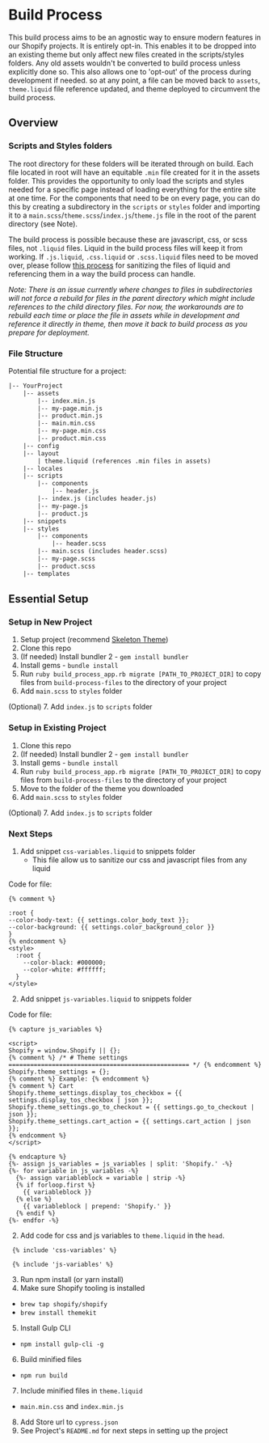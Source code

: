 # Build Process

This build process aims to be an agnostic way to ensure modern features in our
Shopify projects. It is entirely opt-in. This enables it to be dropped into an
existing theme but only affect new files created in the scripts/styles folders.
Any old assets wouldn't be converted to build process unless explicitly done so.
This also allows one to 'opt-out' of the process during development if needed.
so at any point, a file can be moved back to `assets`, `theme.liquid` file
reference updated, and theme deployed to circumvent the build process.

## Overview

### Scripts and Styles folders

The root directory for these folders will be iterated through on build. Each file
located in root will have an equitable `.min` file created for it in the assets
folder. This provides the opportunity to only load the scripts and styles
needed for a specific page instead of loading everything for the entire site at
one time. For the components that need to be on every page, you can do this by
creating a subdirectory in the `scripts` or `styles` folder and importing it to
a `main.scss`/`theme.scss`/`index.js`/`theme.js` file in the root of the parent
directory (see Note).

The build process is possible because these are javascript, css, or scss files, 
not `.liquid` files. Liquid in the build process files will keep it from
working. If `.js.liquid`, `.css.liquid` or `.scss.liquid` files need to be moved
over, please follow [this process](./setup-docs/liquid-settings-for-js-css.md) for sanitizing the files of liquid and
referencing them in a way the build process can handle.

_Note: There is an issue currently where changes to files in subdirectories will
not force a rebuild for files in the parent directory which might include
references to the child directory files. For now, the workarounds are to rebuild
each time or place the file in assets while in development and reference it
directly in theme, then move it back to build process as you prepare for
deployment._

### File Structure

Potential file structure for a project:

``` html
|-- YourProject
    |-- assets
        |-- index.min.js
        |-- my-page.min.js
        |-- product.min.js
        |-- main.min.css
        |-- my-page.min.css
        |-- product.min.css
    |-- config
    |-- layout
        | theme.liquid (references .min files in assets)
    |-- locales
    |-- scripts
        |-- components
            |-- header.js
        |-- index.js (includes header.js)
        |-- my-page.js
        |-- product.js
    |-- snippets
    |-- styles
        |-- components
            |-- header.scss
        |-- main.scss (includes header.scss)
        |-- my-page.scss
        |-- product.scss
    |-- templates

```

## Essential Setup

### Setup in New Project

1. Setup project (recommend [Skeleton Theme](https://github.com/Shopify/skeleton-theme/tree/master/src/styles))
2. Clone this repo
3. (If needed) Install bundler 2 - `gem install bundler` 
4. Install gems - `bundle install`
5. Run `ruby build_process_app.rb migrate [PATH_TO_PROJECT_DIR]` to copy files
from `build-process-files` to the directory of your project
6. Add `main.scss` to `styles` folder

(Optional)
7. Add `index.js` to `scripts` folder

### Setup in Existing Project

1. Clone this repo
2. (If needed) Install bundler 2 - `gem install bundler`  
3. Install gems - `bundle install`
4. Run `ruby build_process_app.rb migrate [PATH_TO_PROJECT_DIR]` to copy files
from `build-process-files` to the directory of your project
5. Move to the folder of the theme you downloaded
6. Add `main.scss` to `styles` folder

(Optional)
7. Add `index.js` to `scripts` folder

### Next Steps

1. Add snippet `css-variables.liquid` to snippets folder
    - This file allow us to sanitize our css and javascript files from any liquid 

Code for file: 
```
{% comment %}

:root {
--color-body-text: {{ settings.color_body_text }};
--color-background: {{ settings.color_background_color }}
}
{% endcomment %}
<style>
  :root {
    --color-black: #000000;
    --color-white: #ffffff;
  }
</style>
```

2. Add snippet `js-variables.liquid` to snippets folder

Code for file: 
```
{% capture js_variables %}

<script>
Shopify = window.Shopify || {};
{% comment %} /* # Theme settings
================================================== */ {% endcomment %}
Shopify.theme_settings = {};
{% comment %} Example: {% endcomment %}
{% comment %} Cart 
Shopify.theme_settings.display_tos_checkbox = {{ settings.display_tos_checkbox | json }};
Shopify.theme_settings.go_to_checkout = {{ settings.go_to_checkout | json }};
Shopify.theme_settings.cart_action = {{ settings.cart_action | json }};
{% endcomment %}
</script>

{% endcapture %}
{%- assign js_variables = js_variables | split: 'Shopify.' -%}
{%- for variable in js_variables -%}
  {%- assign variableblock = variable | strip -%}
  {% if forloop.first %}
    {{ variableblock }}
  {% else %}
    {{ variableblock | prepend: 'Shopify.' }}
  {% endif %}
{%- endfor -%}
```

2. Add code for css and js variables to `theme.liquid` in the `head`.
```
 {% include 'css-variables' %}
```

```
 {% include 'js-variables' %}
```

3. Run npm install (or yarn install)
4. Make sure Shopify tooling is installed
- `brew tap shopify/shopify`
- `brew install themekit`
5. Install Gulp CLI
- `npm install gulp-cli -g`
6. Build minified files
- `npm run build`
7. Include minified files in `theme.liquid`
- `main.min.css` and `index.min.js`
8. Add Store url to `cypress.json`
9. See Project's `README.md` for next steps in setting up the project

